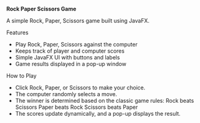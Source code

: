 **Rock Paper Scissors Game**

A simple Rock, Paper, Scissors game built using JavaFX.

Features

- Play Rock, Paper, Scissors against the computer
- Keeps track of player and computer scores
- Simple JavaFX UI with buttons and labels
- Game results displayed in a pop-up window

How to Play

- Click Rock, Paper, or Scissors to make your choice.
- The computer randomly selects a move.
- The winner is determined based on the classic game rules:
Rock beats Scissors
Paper beats Rock
Scissors beats Paper
- The scores update dynamically, and a pop-up displays the result.
